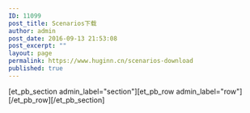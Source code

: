 ```yaml
---
ID: 11099
post_title: Scenarios下载
author: admin
post_date: 2016-09-13 21:53:08
post_excerpt: ""
layout: page
permalink: https://www.huginn.cn/scenarios-download
published: true
---
```

[et_pb_section admin_label="section"][et_pb_row admin_label="row"][/et_pb_row][/et_pb_section]